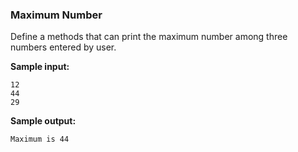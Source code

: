 ### Maximum Number

Define a methods that can print the maximum number among three numbers entered by user.

**Sample input:**

```
12
44
29
```

**Sample output:**

```
Maximum is 44
```

